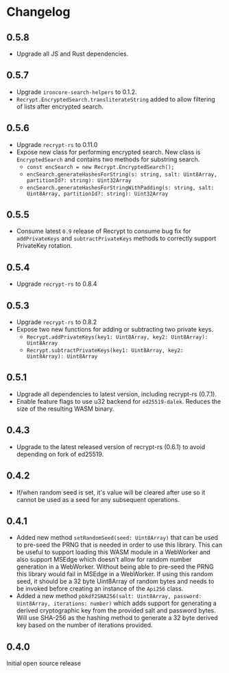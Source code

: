 # Changelog

## 0.5.8

+ Upgrade all JS and Rust dependencies.

## 0.5.7

+ Upgrade `ironcore-search-helpers` to 0.1.2.
+ `Recrypt.EncryptedSearch.transliterateString` added to allow filtering of lists after encrypted search.

## 0.5.6

+ Upgrade `recrypt-rs` to 0.11.0
+ Expose new class for performing encrypted search. New class is `EncryptedSearch` and contains two methods for substring search.
  + `const encSearch = new Recrypt.EncryptedSearch();`
  + `encSearch.generateHashesForString(s: string, salt: Uint8Array, partitionId?: string): Uint32Array`
  + `encSearch.generateHashesForStringWithPadding(s: string, salt: Uint8Array, partitionId?: string): Uint32Array`

## 0.5.5

+ Consume latest `0.9` release of Recrypt to consume bug fix for `addPrivateKeys` and `subtractPrivateKeys` methods to correctly support PrivateKey rotation.

## 0.5.4

+ Upgrade `recrypt-rs` to 0.8.4

## 0.5.3

+ Upgrade `recrypt-rs` to 0.8.2
+ Expose two new functions for adding or subtracting two private keys.
  + `Recrypt.addPrivateKeys(key1: Uint8Array, key2: Uint8Array): Uint8Array`
  + `Recrypt.subtractPrivateKeys(key1: Uint8Array, key2: Uint8Array): Uint8Array`

## 0.5.1

+ Upgrade all dependencies to latest version, including recrypt-rs (0.7.1).
+ Enable feature flags to use u32 backend for `ed25519-dalek`. Reduces the size of the resulting WASM binary.

## 0.4.3

+ Upgrade to the latest released version of recrypt-rs (0.6.1) to avoid depending on fork of ed25519.

## 0.4.2

+ If/when random seed is set, it's value will be cleared after use so it cannot be used as a seed for any subsequent operations.

## 0.4.1

+ Added new method `setRandomSeed(seed: Uint8Array)` that can be used to pre-seed the PRNG that is needed in order to use this library. This can be useful to support loading this WASM module in a WebWorker and also support MSEdge which doesn't allow for random number generation in a WebWorker. Without being able to pre-seed the PRNG this library would fail in MSEdge in a WebWorker. If using this random seed, it should be a 32 byte Uint8Array of random bytes and needs to be invoked before creating an instance of the `Api256` class.
+ Added a new method `pbkdf2SHA256(salt: Uint8Array, password: Uint8Array, iterations: number)` which adds support for generating a derived cryptographic key from the provided salt and password bytes. Will use SHA-256 as the hashing method to generate a 32 byte derived key based on the number of iterations provided.

## 0.4.0

Initial open source release
